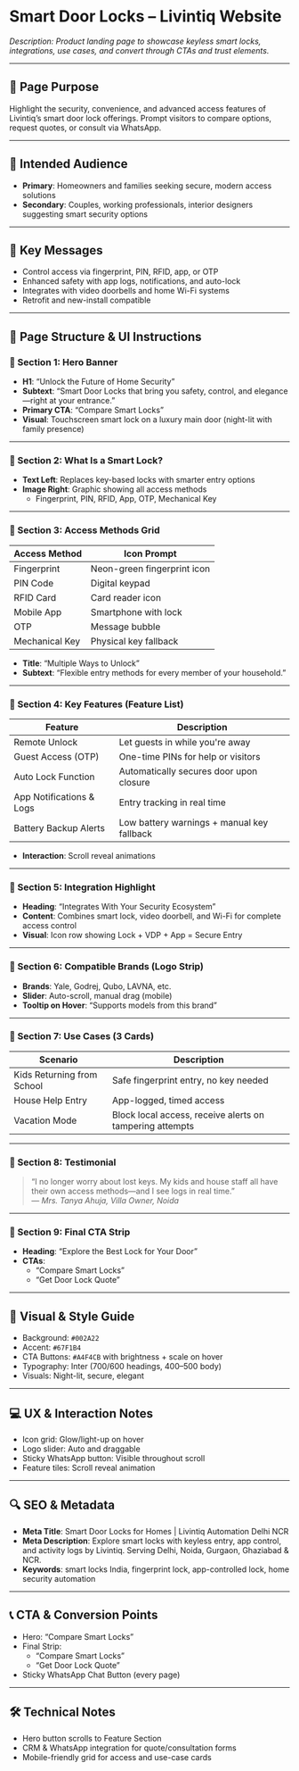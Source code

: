 # Smart Door Locks – Livintiq Website

_Description: Product landing page to showcase keyless smart locks, integrations, use cases, and convert through CTAs and trust elements._

---

## 🎯 Page Purpose

Highlight the security, convenience, and advanced access features of Livintiq’s smart door lock offerings. Prompt visitors to compare options, request quotes, or consult via WhatsApp.

---

## 👥 Intended Audience

- **Primary**: Homeowners and families seeking secure, modern access solutions
- **Secondary**: Couples, working professionals, interior designers suggesting smart security options

---

## 🔑 Key Messages

- Control access via fingerprint, PIN, RFID, app, or OTP
- Enhanced safety with app logs, notifications, and auto-lock
- Integrates with video doorbells and home Wi-Fi systems
- Retrofit and new-install compatible

---

## 🧱 Page Structure & UI Instructions

### 🔹 Section 1: Hero Banner

- **H1**: “Unlock the Future of Home Security”
- **Subtext**: “Smart Door Locks that bring you safety, control, and elegance—right at your entrance.”
- **Primary CTA**: “Compare Smart Locks”
- **Visual**: Touchscreen smart lock on a luxury main door (night-lit with family presence)

---

### 🔹 Section 2: What Is a Smart Lock?

- **Text Left**: Replaces key-based locks with smarter entry options
- **Image Right**: Graphic showing all access methods
  - Fingerprint, PIN, RFID, App, OTP, Mechanical Key

---

### 🔹 Section 3: Access Methods Grid

| Access Method   | Icon Prompt                |
|------------------|----------------------------|
| Fingerprint      | Neon-green fingerprint icon|
| PIN Code         | Digital keypad             |
| RFID Card        | Card reader icon           |
| Mobile App       | Smartphone with lock       |
| OTP              | Message bubble             |
| Mechanical Key   | Physical key fallback      |

- **Title**: “Multiple Ways to Unlock”
- **Subtext**: “Flexible entry methods for every member of your household.”

---

### 🔹 Section 4: Key Features (Feature List)

| Feature                 | Description                                                 |
|--------------------------|-------------------------------------------------------------|
| Remote Unlock            | Let guests in while you're away                            |
| Guest Access (OTP)       | One-time PINs for help or visitors                         |
| Auto Lock Function       | Automatically secures door upon closure                   |
| App Notifications & Logs | Entry tracking in real time                               |
| Battery Backup Alerts    | Low battery warnings + manual key fallback                |

- **Interaction**: Scroll reveal animations

---

### 🔹 Section 5: Integration Highlight

- **Heading**: “Integrates With Your Security Ecosystem”
- **Content**: Combines smart lock, video doorbell, and Wi-Fi for complete access control
- **Visual**: Icon row showing Lock + VDP + App = Secure Entry

---

### 🔹 Section 6: Compatible Brands (Logo Strip)

- **Brands**: Yale, Godrej, Qubo, LAVNA, etc.
- **Slider**: Auto-scroll, manual drag (mobile)
- **Tooltip on Hover**: “Supports models from this brand”

---

### 🔹 Section 7: Use Cases (3 Cards)

| Scenario                | Description                                                   |
|--------------------------|---------------------------------------------------------------|
| Kids Returning from School | Safe fingerprint entry, no key needed                        |
| House Help Entry          | App-logged, timed access                                     |
| Vacation Mode             | Block local access, receive alerts on tampering attempts     |

---

### 🔹 Section 8: Testimonial

> “I no longer worry about lost keys. My kids and house staff all have their own access methods—and I see logs in real time.”  
— *Mrs. Tanya Ahuja, Villa Owner, Noida*

---

### 🔹 Section 9: Final CTA Strip

- **Heading**: “Explore the Best Lock for Your Door”
- **CTAs**:
  - “Compare Smart Locks”
  - “Get Door Lock Quote”

---

## 🎨 Visual & Style Guide

- Background: `#002A22`
- Accent: `#67F1B4`
- CTA Buttons: `#A4F4CB` with brightness + scale on hover
- Typography: Inter (700/600 headings, 400–500 body)
- Visuals: Night-lit, secure, elegant

---

## 💻 UX & Interaction Notes

- Icon grid: Glow/light-up on hover
- Logo slider: Auto and draggable
- Sticky WhatsApp button: Visible throughout scroll
- Feature tiles: Scroll reveal animation

---

## 🔍 SEO & Metadata

- **Meta Title**: Smart Door Locks for Homes | Livintiq Automation Delhi NCR
- **Meta Description**: Explore smart locks with keyless entry, app control, and activity logs by Livintiq. Serving Delhi, Noida, Gurgaon, Ghaziabad & NCR.
- **Keywords**: smart locks India, fingerprint lock, app-controlled lock, home security automation

---

## 📞 CTA & Conversion Points

- Hero: “Compare Smart Locks”
- Final Strip:
  - “Compare Smart Locks”
  - “Get Door Lock Quote”
- Sticky WhatsApp Chat Button (every page)

---

## 🛠 Technical Notes

- Hero button scrolls to Feature Section
- CRM & WhatsApp integration for quote/consultation forms
- Mobile-friendly grid for access and use-case cards
